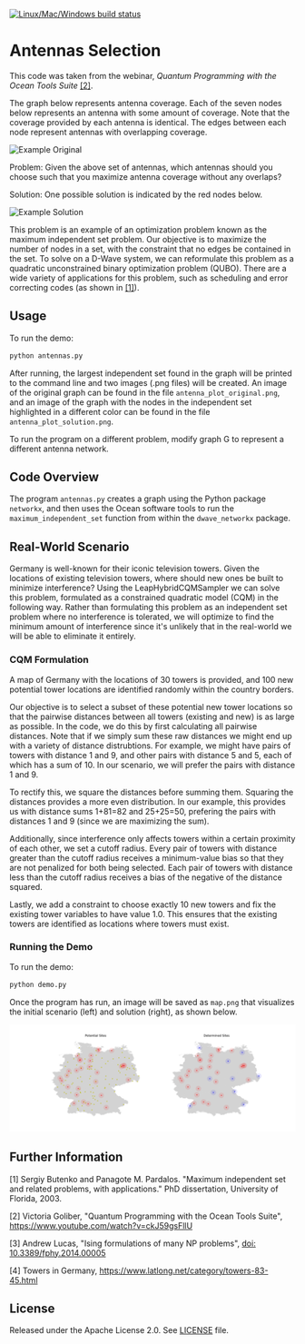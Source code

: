 [![Linux/Mac/Windows build status](
  https://circleci.com/gh/dwave-examples/antenna-selection.svg?style=svg)](
  https://circleci.com/gh/dwave-examples/antenna-selection)

# Antennas Selection

This code was taken from the webinar, *Quantum Programming with the Ocean Tools
Suite* [[2]](#2).

The graph below represents antenna coverage. Each of the seven nodes below
represents an antenna with some amount of coverage. Note that the coverage
provided by each antenna is identical. The edges between each node represent
antennas with overlapping coverage.

![Example Original](readme_imgs/example_original.png)

Problem: Given the above set of antennas, which antennas should you choose such
that you maximize antenna coverage without any overlaps?

Solution: One possible solution is indicated by the red nodes below.

![Example Solution](readme_imgs/example_solution.png)

This problem is an example of an optimization problem known as the maximum
independent set problem.  Our objective is to maximize the number of nodes in a
set, with the constraint that no edges be contained in the set.  To solve on a
D-Wave system, we can reformulate this problem as a quadratic unconstrained
binary optimization problem (QUBO).  There are a wide variety of applications
for this problem, such as scheduling and error correcting codes (as shown in
[[1]](#1)).

## Usage

To run the demo:

```bash
python antennas.py
```

After running, the largest independent set found in the graph will be printed
to the command line and two images (.png files) will be created.  An image of
the original graph can be found in the file `antenna_plot_original.png`, and
an image of the graph with the nodes in the independent set highlighted in a
different color can be found in the file `antenna_plot_solution.png`.

To run the program on a different problem, modify graph G to represent a
different antenna network.

## Code Overview

The program `antennas.py` creates a graph using the Python package `networkx`,
and then uses the Ocean software tools to run the `maximum_independent_set`
function from within the `dwave_networkx` package.

## Real-World Scenario

Germany is well-known for their iconic television towers. Given the locations
of existing television towers, where should new ones be built to minimize
interference? Using the LeapHybridCQMSampler we can solve this problem,
formulated as a constrained quadratic model (CQM) in the following way. Rather
than formulating this problem as an independent set problem where no
interference is tolerated, we will optimize to find the minimum amount of
interference since it's unlikely that in the real-world we will be able to
eliminate it entirely.

### CQM Formulation

A map of Germany with the locations of 30 towers is provided, and 100 new
potential tower locations are identified randomly within the country borders.

Our objective is to select a subset of these potential new tower locations so
that the pairwise distances between all towers (existing and new) is as large
as possible. In the code, we do this by first calculating all pairwise
distances. Note that if we simply sum these raw distances we might end up with
a variety of distance distrubtions. For example, we might have pairs of towers
with distance 1 and 9, and other pairs with distance 5 and 5, each of which has
a sum of 10. In our scenario, we will prefer the pairs with distance 1 and 9.

To rectify this, we square the distances before summing them. Squaring the
distances provides a more even distribution. In our example, this provides us
with distance sums 1+81=82 and 25+25=50, prefering the pairs with distances 1
and 9 (since we are maximizing the sum).

Additionally, since interference only affects towers within a certain proximity
of each other, we set a cutoff radius. Every pair of towers with distance
greater than the cutoff radius receives a minimum-value bias so that they are
not penalized for both being selected. Each pair of towers with distance less
than the cutoff radius receives a bias of the negative of the distance squared.

Lastly, we add a constraint to choose exactly 10 new towers and fix the
existing tower variables to have value 1.0. This ensures that the existing
towers are identified as locations where towers must exist.

### Running the Demo

To run the demo:

```bash
python demo.py
```

Once the program has run, an image will be saved as `map.png` that visualizes
the initial scenario (left) and solution (right), as shown below.

![Example Solution](readme_imgs/example_map.png)

## Further Information

<a name="1">[1]</a> Sergiy Butenko and Panagote M. Pardalos. "Maximum independent set and
   related problems, with applications." PhD dissertation, University of
   Florida, 2003.

<a name="2">[2]</a> Victoria Goliber, "Quantum Programming with the Ocean Tools Suite",
   https://www.youtube.com/watch?v=ckJ59gsFllU

[3] Andrew Lucas, "Ising formulations of many NP problems", [doi:
   10.3389/fphy.2014.00005](https://www.frontiersin.org/articles/10.3389/fphy.2014.00005/full)

<a name="4">[4]</a> Towers in Germany, https://www.latlong.net/category/towers-83-45.html

## License

Released under the Apache License 2.0. See [LICENSE](LICENSE) file.
